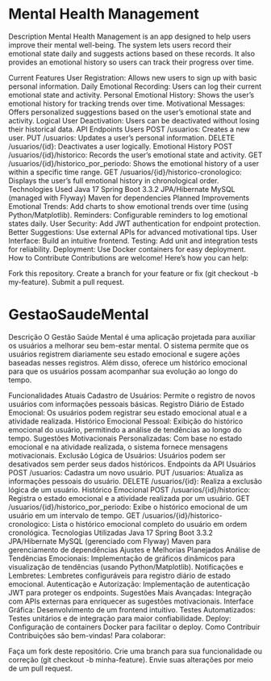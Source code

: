 # Mental Health Management

Description
Mental Health Management is an app designed to help users improve their mental well-being. The system lets users record their emotional state daily and suggests actions based on these records. It also provides an emotional history so users can track their progress over time.

Current Features
User Registration: Allows new users to sign up with basic personal information.
Daily Emotional Recording: Users can log their current emotional state and activity.
Personal Emotional History: Shows the user’s emotional history for tracking trends over time.
Motivational Messages: Offers personalized suggestions based on the user’s emotional state and activity.
Logical User Deactivation: Users can be deactivated without losing their historical data.
API Endpoints
Users
POST /usuarios: Creates a new user.
PUT /usuarios: Updates a user’s personal information.
DELETE /usuarios/{id}: Deactivates a user logically.
Emotional History
POST /usuarios/{id}/historico: Records the user’s emotional state and activity.
GET /usuarios/{id}/historico_por_periodo: Shows the emotional history of a user within a specific time range.
GET /usuarios/{id}/historico-cronologico: Displays the user’s full emotional history in chronological order.
Technologies Used
Java 17
Spring Boot 3.3.2
JPA/Hibernate
MySQL (managed with Flyway)
Maven for dependencies
Planned Improvements
Emotional Trends: Add charts to show emotional trends over time (using Python/Matplotlib).
Reminders: Configurable reminders to log emotional states daily.
User Security: Add JWT authentication for endpoint protection.
Better Suggestions: Use external APIs for advanced motivational tips.
User Interface: Build an intuitive frontend.
Testing: Add unit and integration tests for reliability.
Deployment: Use Docker containers for easy deployment.
How to Contribute
Contributions are welcome! Here’s how you can help:

Fork this repository.
Create a branch for your feature or fix (git checkout -b my-feature).
Submit a pull request.


# GestaoSaudeMental

Descrição
O Gestão Saúde Mental é uma aplicação projetada para auxiliar os usuários a melhorar seu bem-estar mental. O sistema permite que os usuários registrem diariamente seu estado emocional e sugere ações baseadas nesses registros. Além disso, oferece um histórico emocional para que os usuários possam acompanhar sua evolução ao longo do tempo.

Funcionalidades Atuais
Cadastro de Usuários: Permite o registro de novos usuários com informações pessoais básicas.
Registro Diário de Estado Emocional: Os usuários podem registrar seu estado emocional atual e a atividade realizada.
Histórico Emocional Pessoal: Exibição do histórico emocional do usuário, permitindo a análise de tendências ao longo do tempo.
Sugestões Motivacionais Personalizadas: Com base no estado emocional e na atividade realizada, o sistema fornece mensagens motivacionais.
Exclusão Lógica de Usuários: Usuários podem ser desativados sem perder seus dados históricos.
Endpoints da API
Usuários
POST /usuarios: Cadastra um novo usuário.
PUT /usuarios: Atualiza as informações pessoais do usuário.
DELETE /usuarios/{id}: Realiza a exclusão lógica de um usuário.
Histórico Emocional
POST /usuarios/{id}/historico: Registra o estado emocional e a atividade realizada por um usuário.
GET /usuarios/{id}/historico_por_periodo: Exibe o histórico emocional de um usuário em um intervalo de tempo.
GET /usuarios/{id}/historico-cronologico: Lista o histórico emocional completo do usuário em ordem cronológica.
Tecnologias Utilizadas
Java 17
Spring Boot 3.3.2
JPA/Hibernate
MySQL (gerenciado com Flyway)
Maven para gerenciamento de dependências
Ajustes e Melhorias Planejados
Análise de Tendências Emocionais: Implementação de gráficos dinâmicos para visualização de tendências (usando Python/Matplotlib).
Notificações e Lembretes: Lembretes configuráveis para registro diário de estado emocional.
Autenticação e Autorização: Implementação de autenticação JWT para proteger os endpoints.
Sugestões Mais Avançadas: Integração com APIs externas para enriquecer as sugestões motivacionais.
Interface Gráfica: Desenvolvimento de um frontend intuitivo.
Testes Automatizados: Testes unitários e de integração para maior confiabilidade.
Deploy: Configuração de containers Docker para facilitar o deploy.
Como Contribuir
Contribuições são bem-vindas! Para colaborar:

Faça um fork deste repositório.
Crie uma branch para sua funcionalidade ou correção (git checkout -b minha-feature).
Envie suas alterações por meio de um pull request.
